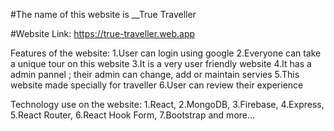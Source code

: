 #The name of this website is __True Traveller

#Website Link: https://true-traveller.web.app




Features of the website:
1.User can login using google
2.Everyone can take a unique tour on this website
3.It is a very user friendly website
4.It has a admin pannel ; their admin can change, add or maintain servies
5.This website made specially for traveller
6.User can review their experience




Technology use on the website:
1.React,
2.MongoDB,
3.Firebase,
4.Express,
5.React Router,
6.React Hook Form,
7.Bootstrap and more...



